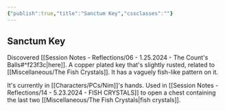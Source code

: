 ```yaml
---
{"publish":true,"title":"Sanctum Key","cssclasses":""}
---
```




## Sanctum Key

Discovered [[Session Notes - Reflections/06 - 1.25.2024 - The Count's Balls#^f23f3c\|here]]. A copper plated key that's slightly rusted, related to [[Miscellaneous/The Fish Crystals]]. It has a vaguely fish-like pattern on it.

It's currently in [[Characters/PCs/Nim]]'s hands. Used in [[Session Notes - Reflections/14 - 5.23.2024 - FISH CRYSTALS]] to open a chest containing the last two [[Miscellaneous/The Fish Crystals\|fish crystals]].
